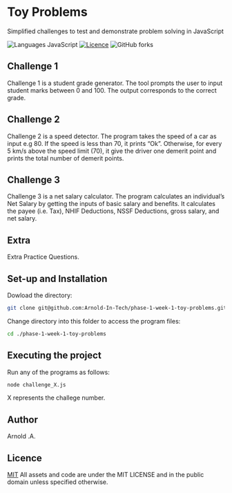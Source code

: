 # Toy Problems

Simplified challenges to test and demonstrate problem solving in JavaScript

![Languages JavaScript](https://img.shields.io/badge/JavaScript-323330?style=for-the-badge&logo=javascript&logoColor=F7DF1E)
[![Licence](https://img.shields.io/github/license/Ileriayo/markdown-badges?style=for-the-badge)](./LICENSE)
![GitHub forks](https://img.shields.io/github/forks/Arnold-In-Tech/phase-1-week-1-toy-problems)


## Challenge 1

Challenge 1 is a student grade generator. The tool prompts the user to input student marks between 0 and 100. 
The output corresponds to the correct grade.

## Challenge 2 

Challenge 2 is a speed detector. The program takes the speed of a car as input e.g 80. If the speed is less than 70, it prints “Ok”.
Otherwise, for every 5 km/s above the speed limit (70), it give the driver one demerit point and prints the total number of demerit points.

## Challenge 3

Challenge 3 is a net salary calculator. The program calculates an individual’s Net Salary by getting the inputs of basic salary and benefits. It calculates the payee (i.e. Tax), NHIF Deductions, NSSF Deductions, gross salary, and net salary. 

## Extra

Extra Practice Questions.

## Set-up and Installation

Dowload the directory:
```bash
git clone git@github.com:Arnold-In-Tech/phase-1-week-1-toy-problems.git
```

Change directory into this folder to access the program files:
```bash
cd ./phase-1-week-1-toy-problems
```

## Executing the project

Run any of the programs as follows:
```bash
node challenge_X.js
```
X represents the challege number. 

## Author

Arnold .A.

## Licence

[MIT](https://choosealicense.com/licenses/mit/)
All assets and code are under the MIT LICENSE and in the public domain unless specified otherwise.


